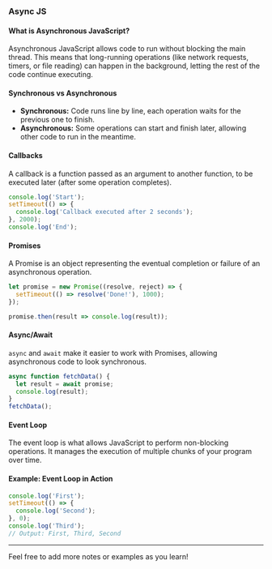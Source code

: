 ### Async JS

#### What is Asynchronous JavaScript?
Asynchronous JavaScript allows code to run without blocking the main thread. This means that long-running operations (like network requests, timers, or file reading) can happen in the background, letting the rest of the code continue executing.

#### Synchronous vs Asynchronous
- **Synchronous:** Code runs line by line, each operation waits for the previous one to finish.
- **Asynchronous:** Some operations can start and finish later, allowing other code to run in the meantime.

#### Callbacks
A callback is a function passed as an argument to another function, to be executed later (after some operation completes).

```js
console.log('Start');
setTimeout(() => {
  console.log('Callback executed after 2 seconds');
}, 2000);
console.log('End');
```

#### Promises
A Promise is an object representing the eventual completion or failure of an asynchronous operation.

```js
let promise = new Promise((resolve, reject) => {
  setTimeout(() => resolve('Done!'), 1000);
});

promise.then(result => console.log(result));
```

#### Async/Await
`async` and `await` make it easier to work with Promises, allowing asynchronous code to look synchronous.

```js
async function fetchData() {
  let result = await promise;
  console.log(result);
}
fetchData();
```

#### Event Loop
The event loop is what allows JavaScript to perform non-blocking operations. It manages the execution of multiple chunks of your program over time.

#### Example: Event Loop in Action
```js
console.log('First');
setTimeout(() => {
  console.log('Second');
}, 0);
console.log('Third');
// Output: First, Third, Second
```

---
Feel free to add more notes or examples as you learn!